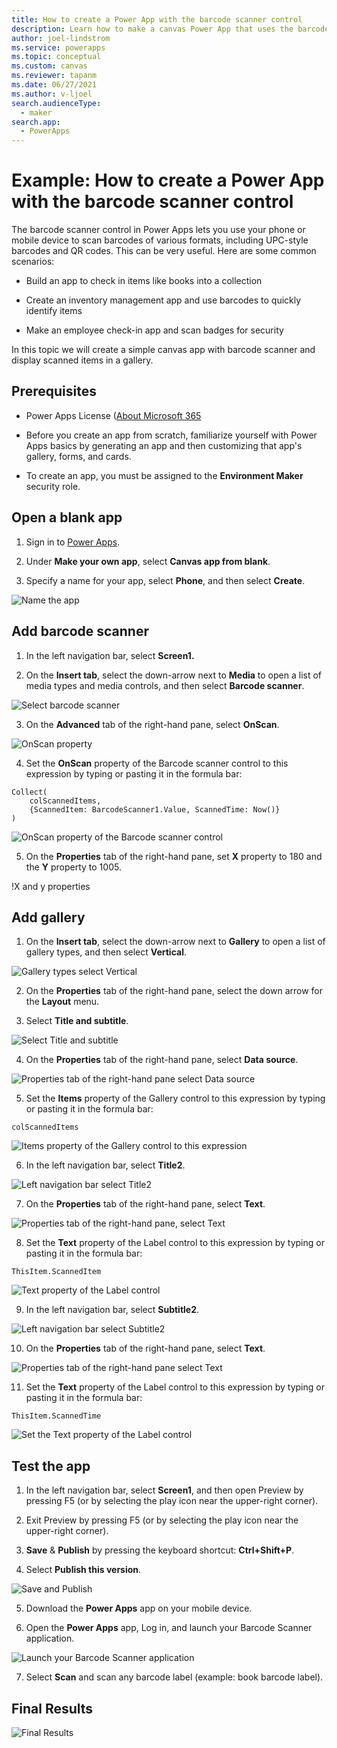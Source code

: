 ```yaml
---
title: How to create a Power App with the barcode scanner control
description: Learn how to make a canvas Power App that uses the barcode scanner control.
author: joel-lindstrom
ms.service: powerapps
ms.topic: conceptual
ms.custom: canvas
ms.reviewer: tapanm
ms.date: 06/27/2021
ms.author: v-ljoel
search.audienceType: 
  - maker
search.app: 
  - PowerApps
---
```

# Example: How to create a Power App with the barcode scanner control
The barcode scanner control in Power Apps lets you use your phone or mobile device to scan barcodes of various formats, including UPC-style barcodes and QR codes. This can be very useful. Here are some common  scenarios:

-   Build an app to check in items like books into a collection

-   Create an inventory management app and use barcodes to quickly identify
    items

-   Make an employee check-in app and scan badges for security

In this topic we will create a simple canvas app with barcode scanner and display scanned items in a gallery.

## Prerequisites

-  Power Apps License ([About Microsoft 365](https://www.microsoft.com/licensing/product-licensing/microsoft-365-enterprise?activetab=m365enterprise%3aprimaryr5)

-  Before you create an app from scratch, familiarize yourself with Power Apps basics by generating an app and then customizing that app's gallery, forms, and cards.

-  To create an app, you must be assigned to the **Environment Maker** security role.

## Open a blank app 

1.  Sign in to [Power Apps](https://make.powerapps.com).

2.  Under **Make your own app**, select **Canvas app from blank**.

3.  Specify a name for your app, select **Phone**, and then select **Create**.

![Name the app](media/how-to-create-an-app-with-the-barcode-scanner/open-a-blank-app-1.png)

## Add barcode scanner

1.  In the left navigation bar, select **Screen1.**

2.  On the **Insert tab**, select the down-arrow next to **Media** to open a list of media types and media controls, and then select **Barcode scanner**.

![ Select barcode scanner](media/how-to-create-an-app-with-the-barcode-scanner/add-barcode-scanner-1.png "Select barcode scanner")

3.  On the **Advanced** tab of the right-hand pane, select **OnScan**.

![OnScan property](media/how-to-create-an-app-with-the-barcode-scanner/add-barcode-scanner-2.png "")

4.  Set the **OnScan** property of the Barcode scanner control to this expression by typing or pasting it in the formula bar: 

```
Collect(
    colScannedItems,
    {ScannedItem: BarcodeScanner1.Value, ScannedTime: Now()}
)
```

![OnScan property of the Barcode scanner control](media/how-to-create-an-app-with-the-barcode-scanner/add-barcode-scanner-3.png "OnScan property of the Barcode scanner control")

5.  On the **Properties** tab of the right-hand pane, set **X** property to 180 and the **Y** property to 1005.

!X and y properties[](media/how-to-create-an-app-with-the-barcode-scanner/add-barcode-scanner-4.png "")

## Add gallery

1.  On the **Insert tab**, select the down-arrow next to **Gallery** to open a list of gallery types, and then select **Vertical**.

![Gallery types select Vertical](media/how-to-create-an-app-with-the-barcode-scanner/add-gallery-1.png "Gallery types select Vertical")

2.  On the **Properties** tab of the right-hand pane, select the down arrow for the **Layout** menu.

3.  Select **Title and subtitle**.

![Select Title and subtitle](media/how-to-create-an-app-with-the-barcode-scanner/add-gallery-2.png "Select Title and subtitle")

4.  On the **Properties** tab of the right-hand pane, select **Data source**.

![Properties tab of the right-hand pane select Data source](media/how-to-create-an-app-with-the-barcode-scanner/add-gallery-3.png "Properties tab of the right-hand pane select Data source")

5.  Set the **Items** property of the Gallery control to this expression by typing or pasting it in the formula bar:

```
colScannedItems
```

![Items property of the Gallery control to this expression](media/how-to-create-an-app-with-the-barcode-scanner/add-gallery-4.png "")

6.  In the left navigation bar, select **Title2**.

![Left navigation bar select Title2](media/how-to-create-an-app-with-the-barcode-scanner/add-gallery-5.png "Left navigation bar select Title2")

7.  On the **Properties** tab of the right-hand pane, select **Text**.

![Properties tab of the right-hand pane, select Text](media/how-to-create-an-app-with-the-barcode-scanner/add-gallery-6.png "Properties tab of the right-hand pane, select Text")

8.  Set the **Text** property of the Label control to this expression by typing or pasting it in the formula bar:

```
ThisItem.ScannedItem
```

![Text property of the Label control](media/how-to-create-an-app-with-the-barcode-scanner/add-gallery-7.png "Text property of the Label control")

9.  In the left navigation bar, select **Subtitle2**.

![Left navigation bar select Subtitle2](media/how-to-create-an-app-with-the-barcode-scanner/add-gallery-8.png "Left navigation bar select Subtitle2")

10. On the **Properties** tab of the right-hand pane, select **Text**.

![Properties tab of the right-hand pane select Text](media/how-to-create-an-app-with-the-barcode-scanner/add-gallery-9.png "Properties tab of the right-hand pane select Text]")

11. Set the **Text** property of the Label control to this expression by typing or pasting it in the formula bar:

```
ThisItem.ScannedTime
```

![Set the Text property of the Label control](media/how-to-create-an-app-with-the-barcode-scanner/add-gallery-10.png "Set the Text property of the Label control")

## Test the app

1.  In the left navigation bar, select **Screen1**, and then open Preview by pressing F5 (or by selecting the play icon near the upper-right corner).

2.  Exit Preview by pressing F5 (or by selecting the play icon near the upper-right corner).

3.  **Save** & **Publish** by pressing the keyboard shortcut: **Ctrl+Shift+P**.

4.  Select **Publish this version**.

![Save and Publish](media/how-to-create-an-app-with-the-barcode-scanner/test-the-app-1.png "Save and Publish")

5.  Download the **Power Apps** app on your mobile device.

6.  Open the **Power Apps** app, Log in, and launch your Barcode Scanner application.

![Launch your Barcode Scanner application](media/how-to-create-an-app-with-the-barcode-scanner/test-the-app-2.png "Launch your Barcode Scanner application")

7.  Select **Scan** and scan any barcode label (example: book barcode label).

## Final Results

![Final Results](media/how-to-create-an-app-with-the-barcode-scanner/final-results-1.png "Final Results")